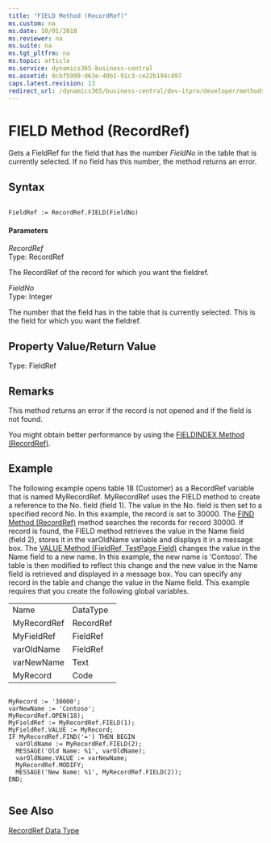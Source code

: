 ```yaml
---
title: "FIELD Method (RecordRef)"
ms.custom: na
ms.date: 10/01/2018
ms.reviewer: na
ms.suite: na
ms.tgt_pltfrm: na
ms.topic: article
ms.service: dynamics365-business-central
ms.assetid: 0cbf5999-d63e-49b1-91c3-ce22b194c497
caps.latest.revision: 13
redirect_url: /dynamics365/business-central/dev-itpro/developer/methods-auto/library
---
```


 

# FIELD Method (RecordRef)
Gets a FieldRef for the field that has the number *FieldNo* in the table that is currently selected. If no field has this number, the method returns an error.  
  
## Syntax  
  
```  
  
FieldRef := RecordRef.FIELD(FieldNo)  
```  
  
#### Parameters  
 *RecordRef*  
 Type: RecordRef  
  
 The RecordRef of the record for which you want the fieldref.  
  
 *FieldNo*  
 Type: Integer  
  
 The number that the field has in the table that is currently selected. This is the field for which you want the fieldref.  
  
## Property Value/Return Value  
 Type: FieldRef  
  
## Remarks  
 This method returns an error if the record is not opened and if the field is not found.  
  
 You might obtain better performance by using the [FIELDINDEX Method \(RecordRef\)](devenv-FIELDINDEX-Method-RecordRef.md).  
  
## Example  
 The following example opens table 18 \(Customer\) as a RecordRef variable that is named MyRecordRef. MyRecordRef uses the FIELD method to create a reference to the No. field \(field 1\). The value in the No. field is then set to a specified record No. In this example, the record is set to 30000. The [FIND Method \(RecordRef\)](devenv-FIND-Method-RecordRef.md) method searches the records for record 30000. If record is found, the FIELD method retrieves the value in the Name field \(field 2\), stores it in the varOldName variable and displays it in a message box. The [VALUE Method \(FieldRef, TestPage Field\)](devenv-VALUE-Method-FieldRef-TestPage-Field.md) changes the value in the Name field to a new name. In this example, the new name is ‘Contoso’. The table is then modified to reflect this change and the new value in the Name field is retrieved and displayed in a message box. You can specify any record in the table and change the value in the Name field. This example requires that you create the following global variables.  
  
|||  
|-|-|  
|Name|DataType|  
|MyRecordRef|RecordRef|  
|MyFieldRef|FieldRef|  
|varOldName|FieldRef|  
|varNewName|Text|  
|MyRecord|Code|  
  
```  
  
MyRecord := '30000';  
varNewName := 'Contoso';  
MyRecordRef.OPEN(18);  
MyFieldRef := MyRecordRef.FIELD(1);  
MyFieldRef.VALUE := MyRecord;  
IF MyRecordRef.FIND('=') THEN BEGIN  
  varOldName := MyRecordRef.FIELD(2);  
  MESSAGE('Old Name: %1', varOldName);  
  varOldName.VALUE := varNewName;  
  MyRecordRef.MODIFY;    
  MESSAGE('New Name: %1', MyRecordRef.FIELD(2));  
END;  
  
```  
  
## See Also  
 [RecordRef Data Type](../datatypes/devenv-RecordRef-Data-Type.md)